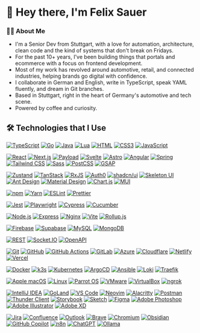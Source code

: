 # 👋 Hey there, I'm Felix Sauer

### 🧑‍💻 About Me
- I'm a Senior Dev from Stuttgart, with a love for automation, architecture, clean code and the kind of systems that don't break on Fridays. 
- For the past 10+ years, I've been building things that portals and ecommerce with a focus on frontend development.
- Most of my work has revolved around automotive, retail, and connected industries, helping brands go digital with confidence.
- I collaborate in German and English, write in TypeScript, speak YAML fluently, and dream in Git branches.
- Based in Stuttgart, right in the heart of Germany's automotive and tech scene.
- Powered by coffee and curiosity.

## 🛠️ Technologies that I Use
<p>
  <a href="https://www.typescriptlang.org/" target="_blank"><img src="https://skills.syvixor.com/api/icons?i=ts" alt="TypeScript" /></a>
  <a href="https://go.dev/" target="_blank"><img src="https://skills.syvixor.com/api/icons?i=go" alt="Go" /></a>
  <a href="https://www.java.com/" target="_blank"><img src="https://skills.syvixor.com/api/icons?i=java" alt="Java" /></a>
  <a href="https://www.lua.org/" target="_blank"><img src="https://skills.syvixor.com/api/icons?i=lua" alt="Lua" /></a>
  <a href="https://developer.mozilla.org/docs/Web/HTML" target="_blank"><img src="https://skills.syvixor.com/api/icons?i=html" alt="HTML" /></a>
  <a href="https://developer.mozilla.org/docs/Web/CSS" target="_blank"><img src="https://skills.syvixor.com/api/icons?i=css3" alt="CSS3" /></a>
  <a href="https://developer.mozilla.org/docs/Web/JavaScript" target="_blank"><img src="https://skills.syvixor.com/api/icons?i=js" alt="JavaScript" /></a>
</p>
<p>
  <a href="https://react.dev/" target="_blank"><img src="https://skills.syvixor.com/api/icons?i=react" alt="React" /></a>
  <a href="https://nextjs.org/" target="_blank"><img src="https://skills.syvixor.com/api/icons?i=nextjs" alt="Next.js" /></a>
  <a href="https://payloadcms.com/" target="_blank"><img src="https://skills.syvixor.com/api/icons?i=payload" alt="Payload" /></a>
  <a href="https://svelte.dev/" target="_blank"><img src="https://skills.syvixor.com/api/icons?i=svelte" alt="Svelte" /></a>
  <a href="https://astro.build/" target="_blank"><img src="https://skills.syvixor.com/api/icons?i=astro" alt="Astro" /></a>
  <a href="https://angular.io/" target="_blank"><img src="https://skills.syvixor.com/api/icons?i=angular" alt="Angular" /></a>
  <a href="https://spring.io/" target="_blank"><img src="https://skills.syvixor.com/api/icons?i=spring" alt="Spring" /></a>
  <a href="https://tailwindcss.com/" target="_blank"><img src="https://skills.syvixor.com/api/icons?i=tailwind" alt="Tailwind CSS" /></a>
  <a href="https://sass-lang.com/" target="_blank"><img src="https://skills.syvixor.com/api/icons?i=sass" alt="Sass" /></a>
  <a href="https://postcss.org/" target="_blank"><img src="https://skills.syvixor.com/api/icons?i=postcss" alt="PostCSS" /></a>
  <a href="https://gsap.com/" target="_blank"><img src="https://skills.syvixor.com/api/icons?i=gsap" alt="GSAP" /></a>
</p>
<p>
  <a href="https://zustand-demo.pmnd.rs/" target="_blank"><img src="https://skills.syvixor.com/api/icons?i=zustand" alt="Zustand" /></a>
  <a href="https://tanstack.com/" target="_blank"><img src="https://skills.syvixor.com/api/icons?i=tanstack" alt="TanStack" /></a>
  <a href="https://rxjs.dev/" target="_blank"><img src="https://skills.syvixor.com/api/icons?i=rxjs" alt="RxJS" /></a>
  <a href="https://auth0.com/" target="_blank"><img src="https://skills.syvixor.com/api/icons?i=auth0" alt="Auth0" /></a>
  <a href="https://ui.shadcn.com/" target="_blank"><img src="https://skills.syvixor.com/api/icons?i=shadcnui" alt="shadcn/ui" /></a>
  <a href="https://www.skeleton.dev/" target="_blank"><img src="https://skills.syvixor.com/api/icons?i=skeletonui" alt="Skeleton UI" /></a>
  <a href="https://ant.design/" target="_blank"><img src="https://skills.syvixor.com/api/icons?i=antdesign" alt="Ant Design" /></a>
  <a href="https://m3.material.io/" target="_blank"><img src="https://skills.syvixor.com/api/icons?i=materialdesign" alt="Material Design" /></a>
  <a href="https://www.chartjs.org/" target="_blank"><img src="https://skills.syvixor.com/api/icons?i=chartjs" alt="Chart.js" /></a>
  <a href="https://mui.com/" target="_blank"><img src="https://skills.syvixor.com/api/icons?i=mui" alt="MUI" /></a>
</p>
<p>
  <a href="https://www.npmjs.com/" target="_blank"><img src="https://skills.syvixor.com/api/icons?i=npm" alt="npm" /></a>
  <a href="https://yarnpkg.com/" target="_blank"><img src="https://skills.syvixor.com/api/icons?i=yarn" alt="Yarn" /></a>
  <a href="https://eslint.org/" target="_blank"><img src="https://skills.syvixor.com/api/icons?i=eslint" alt="ESLint" /></a>
  <a href="https://prettier.io/" target="_blank"><img src="https://skills.syvixor.com/api/icons?i=prettier" alt="Prettier" /></a>
</p>
<p>
  <a href="https://jestjs.io/" target="_blank"><img src="https://skills.syvixor.com/api/icons?i=jest" alt="Jest" /></a>
  <a href="https://playwright.dev/" target="_blank"><img src="https://skills.syvixor.com/api/icons?i=playwright" alt="Playwright" /></a>
  <a href="https://www.cypress.io/" target="_blank"><img src="https://skills.syvixor.com/api/icons?i=cypress" alt="Cypress" /></a>
  <a href="https://cucumber.io/" target="_blank"><img src="https://skills.syvixor.com/api/icons?i=cucumber" alt="Cucumber" /></a>
</p>
<p>
  <a href="https://nodejs.org/" target="_blank"><img src="https://skills.syvixor.com/api/icons?i=nodejs" alt="Node.js" /></a>
  <a href="https://expressjs.com/" target="_blank"><img src="https://skills.syvixor.com/api/icons?i=express" alt="Express" /></a>
  <a href="https://nginx.org/" target="_blank"><img src="https://skills.syvixor.com/api/icons?i=nginx" alt="Nginx" /></a>
  <a href="https://vitejs.dev/" target="_blank"><img src="https://skills.syvixor.com/api/icons?i=vite" alt="Vite" /></a>
  <a href="https://rollupjs.org/" target="_blank"><img src="https://skills.syvixor.com/api/icons?i=rollupjs" alt="Rollup.js" /></a>
</p>
<p>
  <a href="https://firebase.google.com/" target="_blank"><img src="https://skills.syvixor.com/api/icons?i=firebase" alt="Firebase" /></a>
  <a href="https://supabase.com/" target="_blank"><img src="https://skills.syvixor.com/api/icons?i=supabase" alt="Supabase" /></a>
  <a href="https://www.mysql.com/" target="_blank"><img src="https://skills.syvixor.com/api/icons?i=mysql" alt="MySQL" /></a>
  <a href="https://www.mongodb.com/" target="_blank"><img src="https://skills.syvixor.com/api/icons?i=mongodb" alt="MongoDB" /></a>
</p>
<p>
  <a href="https://restfulapi.net/" target="_blank"><img src="https://skills.syvixor.com/api/icons?i=rest" alt="REST" /></a>
  <a href="https://socket.io/" target="_blank"><img src="https://skills.syvixor.com/api/icons?i=socketio" alt="Socket.IO" /></a>
  <a href="https://www.openapis.org/" target="_blank"><img src="https://skills.syvixor.com/api/icons?i=openapi" alt="OpenAPI" /></a>
</p>
<p>
  <a href="https://git-scm.com/" target="_blank"><img src="https://skills.syvixor.com/api/icons?i=git" alt="Git" /></a>
  <a href="https://github.com/" target="_blank"><img src="https://skills.syvixor.com/api/icons?i=github" alt="GitHub" /></a>
  <a href="https://github.com/features/actions" target="_blank"><img src="https://skills.syvixor.com/api/icons?i=githubactions" alt="GitHub Actions" /></a>
  <a href="https://about.gitlab.com/" target="_blank"><img src="https://skills.syvixor.com/api/icons?i=gitlab" alt="GitLab" /></a>
  <a href="https://azure.microsoft.com/" target="_blank"><img src="https://skills.syvixor.com/api/icons?i=azure" alt="Azure" /></a>
  <a href="https://www.cloudflare.com/" target="_blank"><img src="https://skills.syvixor.com/api/icons?i=cloudflare" alt="Cloudflare" /></a>
  <a href="https://www.netlify.com/" target="_blank"><img src="https://skills.syvixor.com/api/icons?i=netlify" alt="Netlify" /></a>
  <a href="https://www.vercel.com/" target="_blank"><img src="https://skills.syvixor.com/api/icons?i=vercel" alt="Vercel" /></a>
</p>
<p>
  <a href="https://www.docker.com/" target="_blank"><img src="https://skills.syvixor.com/api/icons?i=docker" alt="Docker" /></a>
  <a href="https://k3s.io/" target="_blank"><img src="https://skills.syvixor.com/api/icons?i=k3s" alt="k3s" /></a>
  <a href="https://kubernetes.io/" target="_blank"><img src="https://skills.syvixor.com/api/icons?i=kubernetes" alt="Kubernetes" /></a>
  <a href="https://argo-cd.readthedocs.io/" target="_blank"><img src="https://skills.syvixor.com/api/icons?i=argocd" alt="ArgoCD" /></a>
  <a href="https://www.ansible.com/" target="_blank"><img src="https://skills.syvixor.com/api/icons?i=ansible" alt="Ansible" /></a>
  <a href="https://grafana.com/oss/loki/" target="_blank"><img src="https://skills.syvixor.com/api/icons?i=loki" alt="Loki" /></a>
  <a href="https://traefik.io/" target="_blank"><img src="https://skills.syvixor.com/api/icons?i=traefik" alt="Traefik" /></a>
</p>
<p>
  <a href="https://www.apple.com/macos/" target="_blank"><img src="https://skills.syvixor.com/api/icons?i=apple" alt="Apple macOS" /></a>
  <a href="https://www.linux.org/" target="_blank"><img src="https://skills.syvixor.com/api/icons?i=linux" alt="Linux" /></a>
  <a href="https://www.parrotsec.org/" target="_blank"><img src="https://skills.syvixor.com/api/icons?i=parrotos" alt="Parrot OS" /></a>
  <a href="https://www.vmware.com/" target="_blank"><img src="https://skills.syvixor.com/api/icons?i=vmware" alt="VMware" /></a>
  <a href="https://www.virtualbox.org/" target="_blank"><img src="https://skills.syvixor.com/api/icons?i=virtualbox" alt="VirtualBox" /></a>
  <a href="https://ngrok.com/" target="_blank"><img src="https://skills.syvixor.com/api/icons?i=ngrok" alt="ngrok" /></a>
</p>
<p>
  <a href="https://www.jetbrains.com/idea/" target="_blank"><img src="https://skills.syvixor.com/api/icons?i=intellijidea" alt="IntelliJ IDEA" /></a>
  <a href="https://go.dev/" target="_blank"><img src="https://skills.syvixor.com/api/icons?i=goland" alt="GoLand" /></a>
  <a href="https://code.visualstudio.com/" target="_blank"><img src="https://skills.syvixor.com/api/icons?i=vscode" alt="VS Code" /></a>
  <a href="https://neovim.io/" target="_blank"><img src="https://skills.syvixor.com/api/icons?i=neovim" alt="Neovim" /></a>
  <a href="https://alacritty.org/" target="_blank"><img src="https://skills.syvixor.com/api/icons?i=alacritty" alt="Alacritty" /></a>
  <a href="https://www.postman.com/" target="_blank"><img src="https://skills.syvixor.com/api/icons?i=postman" alt="Postman" /></a>
  <a href="https://www.thunderclient.com/" target="_blank"><img src="https://skills.syvixor.com/api/icons?i=thunderclient" alt="Thunder Client" /></a>
  <a href="https://storybook.js.org/" target="_blank"><img src="https://skills.syvixor.com/api/icons?i=storybook" alt="Storybook" /></a>
  <a href="https://www.sketch.com/" target="_blank"><img src="https://skills.syvixor.com/api/icons?i=sketch" alt="Sketch" /></a>
  <a href="https://www.figma.com/" target="_blank"><img src="https://skills.syvixor.com/api/icons?i=figma" alt="Figma" /></a>
  <a href="https://www.adobe.com/products/photoshop.html" target="_blank"><img src="https://skills.syvixor.com/api/icons?i=ps" alt="Adobe Photoshop" /></a>
  <a href="https://www.adobe.com/products/illustrator.html" target="_blank"><img src="https://skills.syvixor.com/api/icons?i=ai" alt="Adobe Illustrator" /></a>
  <a href="https://www.adobe.com/products/xd.html" target="_blank"><img src="https://skills.syvixor.com/api/icons?i=xd" alt="Adobe XD" /></a>
</p>
<p>
  <a href="https://www.atlassian.com/software/jira" target="_blank"><img src="https://skills.syvixor.com/api/icons?i=jira" alt="Jira" /></a>
  <a href="https://www.atlassian.com/software/confluence" target="_blank"><img src="https://skills.syvixor.com/api/icons?i=confluence" alt="Confluence" /></a>
  <a href="https://outlook.live.com/" target="_blank"><img src="https://skills.syvixor.com/api/icons?i=outlook" alt="Outlook" /></a>
  <a href="https://brave.com/" target="_blank"><img src="https://skills.syvixor.com/api/icons?i=brave" alt="Brave" /></a>
  <a href="https://www.chromium.org/" target="_blank"><img src="https://skills.syvixor.com/api/icons?i=chromium" alt="Chromium" /></a>
  <a href="https://obsidian.md/" target="_blank"><img src="https://skills.syvixor.com/api/icons?i=obsidian" alt="Obsidian" /></a>
  <a href="https://github.com/features/copilot" target="_blank"><img src="https://skills.syvixor.com/api/icons?i=githubcopilot" alt="GitHub Copilot" /></a>
  <a href="https://n8n.io/" target="_blank"><img src="https://skills.syvixor.com/api/icons?i=n8n" alt="n8n" /></a>
  <a href="https://chat.openai.com/" target="_blank"><img src="https://skills.syvixor.com/api/icons?i=chatgpt" alt="ChatGPT" /></a>
  <a href="https://ollama.com/" target="_blank"><img src="https://skills.syvixor.com/api/icons?i=ollama" alt="Ollama" /></a>
</p>
